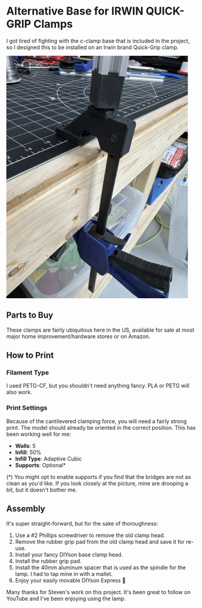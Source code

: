 # Alternative Base for IRWIN QUICK-GRIP Clamps

I got tired of fighting with the c-clamp base that is included in the project, so I designed this to be installed on an Irwin brand Quick-Grip clamp.

![Base for IRWIN QUICK-GRIP](base_for_irwin_quick-grip.jpeg)

## Parts to Buy

These clamps are fairly ubiquitous here in the US, available for sale at most major home improvement/hardware stores or on Amazon.

## How to Print

### Filament Type

I used PETG-CF, but you shouldn't need anything fancy. PLA or PETG will also work.

### Print Settings

Because of the cantilevered clamping force, you will need a fairly strong print. The model should already be oriented in the correct position. This has been working well for me:

- **Walls**: 5
- **Infill**: 50%
- **Infill Type**: Adaptive Cubic
- **Supports**: Optional\*

(\*) You might opt to enable supports if you find that the bridges are not as clean as you'd like. If you look closely at the picture, mine are drooping a bit, but it doesn't bother me.

## Assembly

It's super straight-forward, but for the sake of thoroughness:

1. Use a #2 Phillips screwdriver to remove the old clamp head.
2. Remove the rubber grip pad from the old clamp head and save it for re-use.
3. Install your fancy DIYson base clamp head.
4. Install the rubber grip pad.
5. Install the 40mm aluminum spacer that is used as the spindle for the lamp. I had to tap mine in with a mallet.
6. Enjoy your easily movable DIYson Express 🤙

Many thanks for Steven's work on this project. It's been great to follow on YouTube and I've been enjoying using the lamp.
